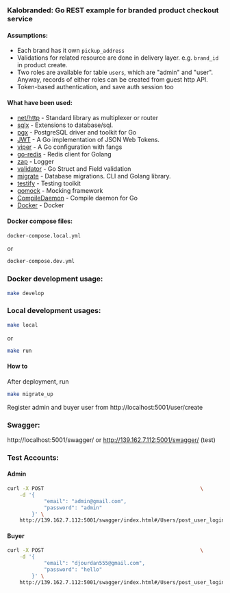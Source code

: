 ### Kalobranded: Go REST example for branded product checkout service

#### Assumptions:
* Each brand has it own `pickup_address`
* Validations for related resource are done in delivery layer.  e.g. `brand_id` in product create.
* Two roles are available for table `users`, which are "admin" and "user". Anyway, records of either roles can be created from guest http API. 
* Token-based authentication, and save auth session too

#### What have been used:
* [net/http](https://pkg.go.dev/net/http#NewServeMux) - Standard library as multiplexer or router
* [sqlx](https://github.com/jmoiron/sqlx) - Extensions to database/sql.
* [pgx](https://github.com/jackc/pgx) - PostgreSQL driver and toolkit for Go
* [JWT](https://github.com/golang-jwt/jwt) - A Go implementation of JSON Web Tokens.
* [viper](https://github.com/spf13/viper) - A Go configuration with fangs
* [go-redis](https://github.com/go-redis/redis) - Redis client for Golang
* [zap](https://github.com/uber-go/zap) - Logger
* [validator](https://github.com/go-playground/validator) - Go Struct and Field validation
* [migrate](https://github.com/golang-migrate/migrate) - Database migrations. CLI and Golang library.
* [testify](https://github.com/stretchr/testify) - Testing toolkit
* [gomock](https://github.com/golang/mock) - Mocking framework
* [CompileDaemon](https://github.com/githubnemo/CompileDaemon) - Compile daemon for Go
* [Docker](https://www.docker.com/) - Docker

#### Docker compose files:
```sh
docker-compose.local.yml
```
or
```sh
docker-compose.dev.yml
```

### Docker development usage:
```sh
make develop
```

### Local development usages:
```sh
make local
```
or
```sh
make run
```
    
#### How to
After deployment, run 
```sh
make migrate_up
```

Register admin and buyer user from http://localhost:5001/user/create

### Swagger:

http://localhost:5001/swagger/ or http://139.162.7.112:5001/swagger/ (test)

### Test Accounts:

#### Admin
```sh
curl -X POST                                                   \
    -d '{
        	"email": "admin@gmail.com",
        	"password": "admin"
        }' \
    http://139.162.7.112:5001/swagger/index.html#/Users/post_user_login
```

#### Buyer
```sh
curl -X POST                                                   \
    -d '{
        	"email": "djourdan555@gmail.com",
        	"password": "hello"
        }' \
    http://139.162.7.112:5001/swagger/index.html#/Users/post_user_login
```

